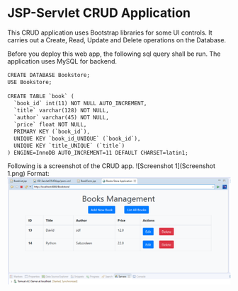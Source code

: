 # JSP-Servlet CRUD Application
This CRUD application uses Bootstrap libraries for some UI controls. It carries out a Create, Read, Update and Delete operations on the Database.

Before you deploy this web app, the following sql query shall be run. The application uses MySQL for backend.

```
CREATE DATABASE Bookstore;
USE Bookstore;
 
CREATE TABLE `book` (
  `book_id` int(11) NOT NULL AUTO_INCREMENT,
  `title` varchar(128) NOT NULL,
  `author` varchar(45) NOT NULL,
  `price` float NOT NULL,
  PRIMARY KEY (`book_id`),
  UNIQUE KEY `book_id_UNIQUE` (`book_id`),
  UNIQUE KEY `title_UNIQUE` (`title`)
) ENGINE=InnoDB AUTO_INCREMENT=11 DEFAULT CHARSET=latin1;
```

Following is a screenshot of the CRUD app.
![Screenshot 1](Screenshot 1.png)
Format: ![Screenshot 1](https://github.com/sediq-khan/JSP-ServletCRUDApp/blob/master/Screenshot%201.png)
